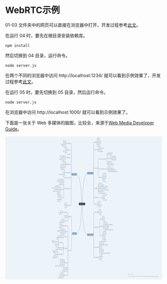 # WebRTC示例

01-03 文件夹中的网页可以直接在浏览器中打开，开发过程参考[此文](https://www.cnblogs.com/strick/p/16802072.html)。

在运行 04 时，要先在根目录安装依赖库。

```
npm install
```

然后切换到 04 目录，运行命令。

```
node server.js
```

在两个不同的浏览器中访问 http://localhost:1234/ 就可以看到示例效果了，开发过程参考[此文](https://www.cnblogs.com/strick/p/16812888.html)。

在运行 05 时，要先切换到 05 目录，然后运行命令。

```
node server.js
```

在浏览器中访问 http://localhost:1000/ 就可以看到示例效果了。

下面是一张关于 Web 多媒体的脑图，比较全，来源于[Web Media Developer Guide](https://github.com/JackPu/web-media-developer-guide)。

![脑图](https://github.com/pwstrick/webrtc/blob/main/images/web-media.png?raw=true)